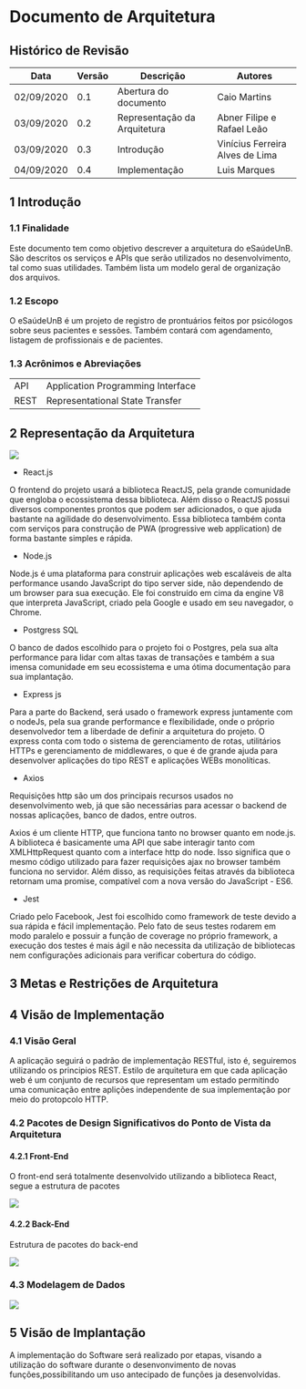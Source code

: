# Documento de Arquitetura
## Histórico de Revisão


| Data       | Versão | Descrição                    | Autores                    |
| ---------- | ------ | ---------------------------- | -------------------------- |
| 02/09/2020 | 0.1    | Abertura do documento        | Caio Martins               |
| 03/09/2020 | 0.2    | Representação da Arquitetura | Abner Filipe e Rafael Leão |
| 03/09/2020 | 0.3 | Introdução | Vinícius Ferreira Alves de Lima|
| 04/09/2020 | 0.4 | Implementação | Luis Marques|



## 1 Introdução

### 1.1 Finalidade
Este documento tem como objetivo descrever a arquitetura do eSaúdeUnB. São descritos os serviços e APIs que serão utilizados no desenvolvimento, tal como suas utilidades. Também lista um modelo geral de organização dos arquivos.

### 1.2 Escopo
O eSaúdeUnB é um projeto de registro de prontuários feitos por psicólogos sobre seus pacientes e sessões. Também contará com agendamento, listagem de profissionais e de pacientes.

### 1.3 Acrônimos e Abreviações
| | |
|-|-|
|API | Application Programming Interface |
|REST| Representational State Transfer |
## 2 Representação da Arquitetura

![](https://i.imgur.com/tanRfCn.png)

* React.js

O frontend do projeto usará a biblioteca ReactJS, pela grande comunidade que engloba o ecossistema dessa biblioteca. Além disso o ReactJS possui diversos componentes prontos que podem ser adicionados, o que ajuda bastante na agilidade do desenvolvimento. Essa biblioteca também conta com serviços para construção de PWA (progressive web application) de forma bastante simples e rápida. 

* Node.js

Node.js é uma plataforma para construir aplicações web escaláveis de alta performance usando JavaScript do tipo server side, não dependendo de um browser para sua execução. Ele foi construído em cima da engine V8 que interpreta JavaScript, criado pela Google e usado em seu navegador, o Chrome.

* Postgress SQL

O banco de dados escolhido para o projeto foi o Postgres, pela sua alta performance para lidar com altas taxas de transações e também a sua imensa comunidade em seu ecossistema e uma ótima documentação para sua implantação.

* Express js

Para a parte do Backend, será usado o framework express juntamente com o  nodeJs, pela sua grande performance e flexibilidade, onde o próprio desenvolvedor tem a liberdade de definir a arquitetura do projeto. O express conta com todo o sistema de gerenciamento de rotas, utilitários HTTPs e gerenciamento de middlewares, o que é de grande ajuda para desenvolver aplicações do tipo REST e aplicações WEBs monolíticas.

* Axios

Requisições http são um dos principais recursos usados no desenvolvimento web, já que são necessárias para acessar o backend de nossas aplicações, banco de dados, entre outros. 

Axios é um cliente HTTP, que funciona tanto no browser quanto em node.js. A biblioteca é basicamente uma API que sabe interagir tanto com XMLHttpRequest quanto com a interface http do node. Isso significa que o mesmo código utilizado para fazer requisições ajax no browser também funciona no servidor. Além disso, as requisições feitas através da biblioteca retornam uma promise, compatível com a nova versão do JavaScript - ES6.

* Jest

Criado pelo Facebook, Jest foi escolhido como framework de teste devido a sua rápida e fácil implementação. Pelo fato de seus testes rodarem em modo paralelo e possuir a função de coverage no próprio framework, a execução dos testes é mais ágil e não necessita da utilização de bibliotecas nem configurações adicionais para verificar cobertura do código.

## 3 Metas e Restrições de Arquitetura



## 4 Visão de Implementação

### 4.1 Visão Geral
A aplicação seguirá o padrão de implementação RESTful, isto é, seguiremos utilizando os principios REST. Estilo de arquitetura em que cada aplicação web é um conjunto de recursos que representam um estado permitindo uma comunicação entre aplições independente de sua implementação por meio do protopcolo HTTP.


### 4.2 Pacotes de Design Significativos do Ponto de Vista da Arquitetura

#### 4.2.1 Front-End
O front-end será totalmente desenvolvido utilizando a biblioteca React, segue a estrutura de pacotes

![](https://i.imgur.com/PH8ZVSn.png)


#### 4.2.2 Back-End
Estrutura de pacotes do back-end

![](https://i.imgur.com/wm4DQc6.png)


### 4.3 Modelagem de Dados

![](https://i.imgur.com/NybqjG6.png)




## 5 Visão de Implantação

A implementação do Software será realizado por etapas, visando a utilização do software durante o desenvonvimento de novas funções,possibilitando um uso antecipado de funções ja desenvolvidas.
